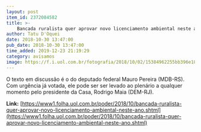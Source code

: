 ```yaml
---
layout: post
item_id: 2372084582
title: >-
    Bancada ruralista quer aprovar novo licenciamento ambiental neste ano
author: Tatu D'Oquei
date: 2018-10-30 13:47:00
pub_date: 2018-10-30 13:47:00
time_added: 2019-12-23 21:19:29
category: avisamos
image: https://f.i.uol.com.br/fotografia/2018/10/02/15384962255bb396e18f78d_1538496225_3x2_md.jpg
---
```


O texto em discussão é o do deputado federal Mauro Pereira (MDB-RS). Com urgência já votada, ele pode ser ser levado ao plenário a qualquer momento pelo presidente da Casa, Rodrigo Maia (DEM-RJ).

**Link:** [https://www1.folha.uol.com.br/poder/2018/10/bancada-ruralista-quer-aprovar-novo-licenciamento-ambiental-neste-ano.shtml](https://www1.folha.uol.com.br/poder/2018/10/bancada-ruralista-quer-aprovar-novo-licenciamento-ambiental-neste-ano.shtml)

